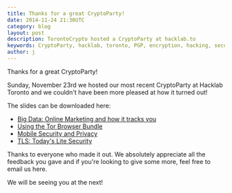 ```yaml
---
title: Thanks for a great CryptoParty!
date: 2014-11-24 21:30UTC
category: blog
layout: post
description: TorontoCrypto hosted a CryptoParty at hacklab.to
keywords: CryptoParty, hacklab, toronto, PGP, encryption, hacking, security, privacy, i2p, tor
author: j
---
```

Thanks for a great CryptoParty!

Sunday, November 23rd we hosted our
most recent CryptoParty at Hacklab Toronto and
we couldn't have been more pleased at how it
turned out!

The slides can be downloaded here:

* [Big Data: Online Marketing and how it tracks you](https://www.torontocrypto.org/files/Toronto_Cryptoparty_Big_Data.pdf)
* [Using the Tor Browser Bundle](https://www.torontocrypto.org/files/Toronto_Cryptoparty_Tor_Browser.pdf)
* [Mobile Security and Privacy](https://www.torontocrypto.org/files/Toronto_Cryptoparty_Mobile_Privacy.pdf)
* [TLS: Today's Lite Security](https://www.torontocrypto.org/files/Toronto_Cryptoparty_TLS_TodaysLiteSecurity.pdf)

Thanks to everyone who made it out. We absolutely
appreciate all the feedback you gave and if
you're looking to give some more, feel free to
email us here.

We will be seeing you at the next!
